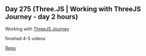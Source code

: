 ## Day 275 (Three.JS | Working with ThreeJS Journey - day 2 hours)

Working with [ThreeJS Journey](https://threejs-journey.com/)

finished 4-5 videos

[Repo](https://github.com/alexvyber/three-journey.git)

